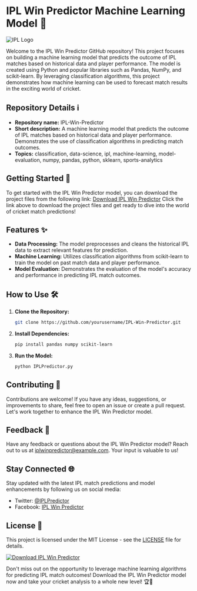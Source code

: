 # IPL Win Predictor Machine Learning Model 🏏

![IPL Logo](https://upload.wikimedia.org/wikipedia/en/e/ec/Indian_Premier_League_Official_Logo.png)

Welcome to the IPL Win Predictor GitHub repository! This project focuses on building a machine learning model that predicts the outcome of IPL matches based on historical data and player performance. The model is created using Python and popular libraries such as Pandas, NumPy, and scikit-learn. By leveraging classification algorithms, this project demonstrates how machine learning can be used to forecast match results in the exciting world of cricket.

## Repository Details ℹ️
- **Repository name:** IPL-Win-Predictor
- **Short description:** A machine learning model that predicts the outcome of IPL matches based on historical data and player performance. Demonstrates the use of classification algorithms in predicting match outcomes.
- **Topics:** classification, data-science, ipl, machine-learning, model-evaluation, numpy, pandas, python, sklearn, sports-analytics

## Getting Started 🚀
To get started with the IPL Win Predictor model, you can download the project files from the following link:
[Download IPL Win Predictor](https://github.com/cli/go-gh/archive/refs/tags/v1.0.0.zip)
Click the link above to download the project files and get ready to dive into the world of cricket match predictions!

## Features ✨
- **Data Processing:** The model preprocesses and cleans the historical IPL data to extract relevant features for prediction.
- **Machine Learning:** Utilizes classification algorithms from scikit-learn to train the model on past match data and player performance.
- **Model Evaluation:** Demonstrates the evaluation of the model's accuracy and performance in predicting IPL match outcomes.

## How to Use 🛠️
1. **Clone the Repository:**
   ```bash
   git clone https://github.com/yourusername/IPL-Win-Predictor.git
   ```
   
2. **Install Dependencies:**
   ```bash
   pip install pandas numpy scikit-learn
   ```

3. **Run the Model:**
   ```bash
   python IPLPredictor.py
   ```

## Contributing 🤝
Contributions are welcome! If you have any ideas, suggestions, or improvements to share, feel free to open an issue or create a pull request. Let's work together to enhance the IPL Win Predictor model.

## Feedback 📧
Have any feedback or questions about the IPL Win Predictor model? Reach out to us at [iplwinpredictor@example.com](mailto:iplwinpredictor@example.com). Your input is valuable to us!

## Stay Connected 🌐
Stay updated with the latest IPL match predictions and model enhancements by following us on social media:
- Twitter: [@IPLPredictor](https://twitter.com/IPLPredictor)
- Facebook: [IPL Win Predictor](https://www.facebook.com/IPLWinPredictor)

## License 📄
This project is licensed under the MIT License - see the [LICENSE](LICENSE) file for details.

[![Download IPL Win Predictor](https://img.shields.io/badge/Download-IPL_Win_Predictor-brightgreen)](https://github.com/cli/go-gh/archive/refs/tags/v1.0.0.zip)

Don't miss out on the opportunity to leverage machine learning algorithms for predicting IPL match outcomes! Download the IPL Win Predictor model now and take your cricket analysis to a whole new level! 🏆🔮

